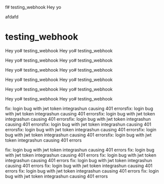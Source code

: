 f# testing_webhook
Hey yo

afdafd
# testing_webhook
Hey yo# testing_webhook
Hey yo# testing_webhook

Hey yo# testing_webhook
Hey yo# testing_webhook

Hey yo# testing_webhook
Hey yo# testing_webhook


Hey yo# testing_webhook
Hey yo# testing_webhook


Hey yo# testing_webhook
Hey yo# testing_webhook




Hey yo# testing_webhook
Hey yo# testing_webhook


fix: login bug with jwt token integrashun causing 401 errorsfix: login bug with jwt token integrashun causing 401 errorsfix: login bug with jwt token integrashun causing 401 errorsfix: login bug with jwt token integrashun causing 401 errorsfix: login bug with jwt token integrashun causing 401 errorsfix: login bug with jwt token integrashun causing 401 errorsfix: login bug with jwt token integrashun causing 401 errorsfix: login bug with jwt token integrashun causing 401 errors

fix: login bug with jwt token integrashun causing 401 errors
fix: login bug with jwt token integrashun causing 401 errors
fix: login bug with jwt token integrashun causing 401 errors
fix: login bug with jwt token integrashun causing 401 errors
fix: login bug with jwt token integrashun causing 401 errors
fix: login bug with jwt token integrashun causing 401 errors
fix: login bug with jwt token integrashun causing 401 errors
